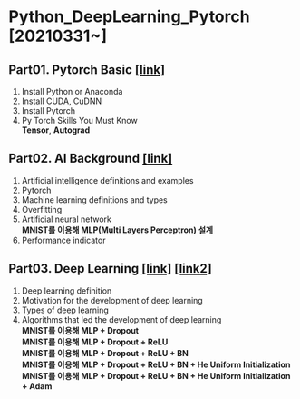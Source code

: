 # Python_DeepLearning_Pytorch [20210331~]


## Part01. Pytorch Basic [[link]](https://github.com/jihyeheo/Python_DeepLearning_Pytorch/blob/main/Part01.Pytorch_Basic.ipynb)<br>
      
1. Install Python or Anaconda<br> 
2. Install CUDA, CuDNN<br> 
3. Install Pytorch<br> 
4. Py Torch Skills You Must Know<br> 
 **Tensor**, **Autograd**

## Part02. AI Background [[link]](https://github.com/jihyeheo/Python_DeepLearning_Pytorch/blob/main/Part02.AI_Background.ipynb)

1. Artificial intelligence definitions and examples<br>
2. Pytorch<br>
3. Machine learning definitions and types<br>
4. Overfitting<br>
5. Artificial neural network<br>
      **MNIST를 이용해 MLP(Multi Layers Perceptron) 설계**
6. Performance indicator<br>

## Part03. Deep Learning [[link]](https://github.com/jihyeheo/Python_DeepLearning_Pytorch/blob/main/Part03.Deep_Learning.ipynb) [[link2]](https://github.com/jihyeheo/Python_DeepLearning_Pytorch/blob/main/Part03.Deep_Learning2.ipynb)

1. Deep learning definition<br>
2. Motivation for the development of deep learning<br>
3. Types of deep learning<br>
4. Algorithms that led the development of deep learning<br>
      **MNIST를 이용해 MLP + Dropout**<br>
      **MNIST를 이용해 MLP + Dropout + ReLU**<br>
      **MNIST를 이용해 MLP + Dropout + ReLU + BN**<br>
      **MNIST를 이용해 MLP + Dropout + ReLU + BN + He Uniform Initialization**<br>
      **MNIST를 이용해 MLP + Dropout + ReLU + BN + He Uniform Initialization + Adam**<br>
